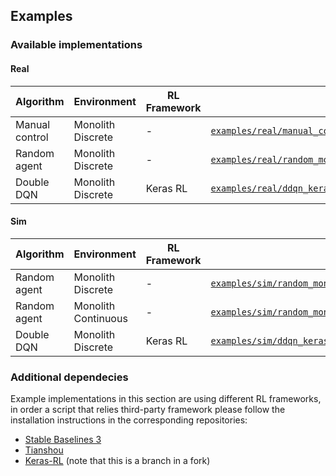 ## Examples

### Available implementations

#### Real

| Algorithm      | Environment            | RL Framework      | Code |
| ---            | ---                    | ---               | ---  |
| Manual control | Monolith Discrete      | -                 | [`examples/real/manual_control.py`](https://github.com/offworld-projects/offworld-gym/blob/main/examples/real/manual_control.py) |
| Random agent   | Monolith Discrete      | -                 | [`examples/real/random_monolith_discrete_real.py`](https://github.com/offworld-projects/offworld-gym/blob/main/examples/real/random_monolith_discrete_real.py) |
| Double DQN     | Monolith Discrete      | Keras RL          | [`examples/real/ddqn_kerasrl_monolith_discrete_real.py`](https://github.com/offworld-projects/offworld-gym/blob/main/examples/real/ddqn_kerasrl_monolith_discrete_real.py) |

#### Sim

| Algorithm      | Environment            | RL Framework      | Code |
| ---            | ---                    | ---               | ---  |
| Random agent   | Monolith Discrete      | -                 | [`examples/sim/random_monolith_discrete_sim.py`](https://github.com/offworld-projects/offworld-gym/blob/main/examples/sim/random_monolith_discrete_sim.py) |
| Random agent   | Monolith Continuous    | -                 | [`examples/sim/random_monolith_continuous_sim.py`](https://github.com/offworld-projects/offworld-gym/blob/main/examples/sim/random_monolith_continuous_sim.py) |
| Double DQN     | Monolith Discrete      | Keras RL          | [`examples/sim/ddqn_kerasrl_monolith_discrete_sim.py`](https://github.com/offworld-projects/offworld-gym/blob/main/examples/sim/ddqn_kerasrl_monolith_discrete_sim.py) |


### Additional dependecies
Example implementations in this section are using different RL frameworks, in order a script that relies third-party framework please follow the installation instructions in the corresponding repositories:

  * [Stable Baselines 3](https://github.com/DLR-RM/stable-baselines3)
  * [Tianshou](https://github.com/thu-ml/tianshou)
  * [Keras-RL](https://github.com/offworld-projects/keras-rl/tree/offworld-gym) (note that this is a branch in a fork)
